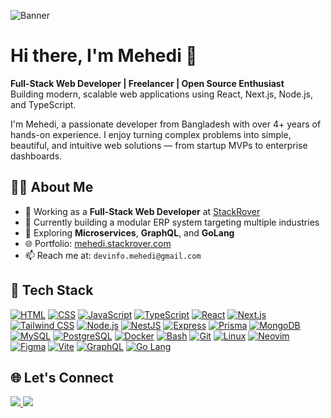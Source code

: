 ![Banner](https://media.licdn.com/dms/image/v2/D5616AQH-ZNs_xLhvrA/profile-displaybackgroundimage-shrink_350_1400/B56Zfpt5L3HEAg-/0/1751972817096?e=1757548800&v=beta&t=JoXr94bNBnEjL8wiX9Be9cm4VjgUd36fZXkLdHozdq4)

<h1 align="left">Hi there, I'm Mehedi 👋</h1>

<p align="left">
  <b>Full-Stack Web Developer | Freelancer | Open Source Enthusiast</b>  </br>
Building modern, scalable web applications using React, Next.js, Node.js, and TypeScript.</br>

I'm Mehedi, a passionate developer from Bangladesh with over 4+ years of hands-on experience. I enjoy turning complex problems into simple, beautiful, and intuitive web solutions — from startup MVPs to enterprise dashboards.

</p>

## 🧑‍💻 About Me

- 🔭 Working as a **Full-Stack Web Developer** at [StackRover](https://stackrover.com)
- 🧠 Currently building a modular ERP system targeting multiple industries
- 🌱 Exploring **Microservices**, **GraphQL**, and **GoLang**
- 🌐 Portfolio: [mehedi.stackrover.com](https://mehedi.stackrover.com)
- 📫 Reach me at: `devinfo.mehedi@gmail.com`

## 🚀 Tech Stack

<p align="left">
  <a href="https://developer.mozilla.org/docs/Web/HTML" target="_blank"><img src="https://skillicons.dev/icons?i=html" alt="HTML" /></a>
  <a href="https://developer.mozilla.org/docs/Web/CSS" target="_blank"><img src="https://skillicons.dev/icons?i=css" alt="CSS" /></a>
  <a href="https://developer.mozilla.org/docs/Web/JavaScript" target="_blank"><img src="https://skillicons.dev/icons?i=js" alt="JavaScript" /></a>
  <a href="https://www.typescriptlang.org/" target="_blank"><img src="https://skillicons.dev/icons?i=ts" alt="TypeScript" /></a>
  <a href="https://reactjs.org/" target="_blank"><img src="https://skillicons.dev/icons?i=react" alt="React" /></a>
  <a href="https://nextjs.org/" target="_blank"><img src="https://skillicons.dev/icons?i=nextjs" alt="Next.js" /></a>
  <a href="https://tailwindcss.com/" target="_blank"><img src="https://skillicons.dev/icons?i=tailwind" alt="Tailwind CSS" /></a>
  <a href="https://nodejs.org/" target="_blank"><img src="https://skillicons.dev/icons?i=nodejs" alt="Node.js" /></a>
  <a href="https://nestjs.com/" target="_blank"><img src="https://skillicons.dev/icons?i=nestjs" alt="NestJS" /></a>
  <a href="https://expressjs.com/" target="_blank"><img src="https://skillicons.dev/icons?i=express" alt="Express" /></a>
  <a href="https://www.prisma.io/" target="_blank"><img src="https://skillicons.dev/icons?i=prisma" alt="Prisma" /></a>
  <a href="https://www.mongodb.com/" target="_blank"><img src="https://skillicons.dev/icons?i=mongodb" alt="MongoDB" /></a>
  <a href="https://www.mysql.com/" target="_blank"><img src="https://skillicons.dev/icons?i=mysql" alt="MySQL" /></a>
  <a href="https://www.postgresql.org/" target="_blank"><img src="https://skillicons.dev/icons?i=postgres" alt="PostgreSQL" /></a>
  <a href="https://www.docker.com/" target="_blank"><img src="https://skillicons.dev/icons?i=docker" alt="Docker" /></a>
  <a href="https://www.gnu.org/software/bash/" target="_blank"><img src="https://skillicons.dev/icons?i=bash" alt="Bash" /></a>
  <a href="https://git-scm.com/" target="_blank"><img src="https://skillicons.dev/icons?i=git" alt="Git" /></a>
  <a href="https://www.linux.org/" target="_blank"><img src="https://skillicons.dev/icons?i=linux&theme=light" alt="Linux" /></a>
  <a href="https://neovim.io/" target="_blank"><img src="https://skillicons.dev/icons?i=neovim" alt="Neovim" /></a>
  <a href="https://figma.com/" target="_blank"><img src="https://skillicons.dev/icons?i=figma" alt="Figma" /></a>
  <a href="https://vitejs.dev/" target="_blank"><img src="https://skillicons.dev/icons?i=vite" alt="Vite" /></a>
  <a href="https://graphql.org/" target="_blank"><img src="https://skillicons.dev/icons?i=graphql" alt="GraphQL" /></a>
  <a href="https://go.dev/" target="_blank"><img src="https://skillicons.dev/icons?i=go" alt="Go Lang" /></a>
</p>

## 🌐 Let's Connect

<p align="left">
  <a href="https://www.linkedin.com/in/mehedihasan-hr/">
    <img src="https://img.shields.io/badge/LinkedIn-0077B5?style=for-the-badge&logo=linkedin&logoColor=white"/>
  </a>  
  <a href="mailto:devinfo.mehedi@gmail.com">
    <img src="https://img.shields.io/badge/Email-D14836?style=for-the-badge&logo=gmail&logoColor=white"/>
  </a>
</p>




